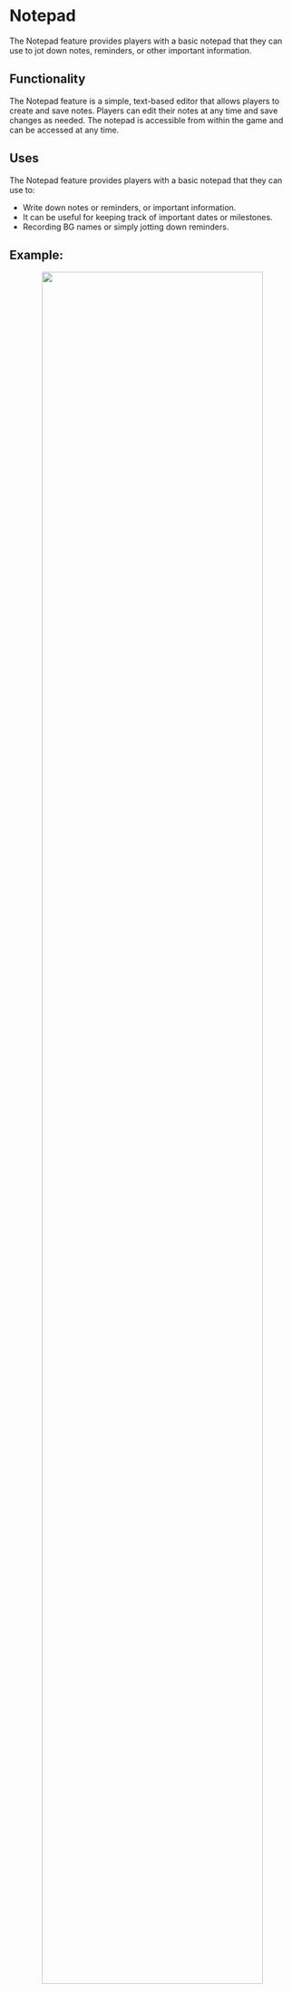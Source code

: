 # Notepad

The Notepad feature provides players with a basic notepad that they can use to jot down notes, reminders, or other important information.

## Functionality
The Notepad feature is a simple, text-based editor that allows players to create and save notes. Players can edit their notes at any time and save changes as needed. The notepad is accessible from within the game and can be accessed at any time.

## Uses
The Notepad feature provides players with a basic notepad that they can use to:
- Write down notes or reminders, or important information.
- It can be useful for keeping track of important dates or milestones.
- Recording BG names or simply jotting down reminders.

## Example:
<p align="center" width="100%">
    <img width="88%" src="https://i.imgur.com/VVqUlC5.png">
</p>
